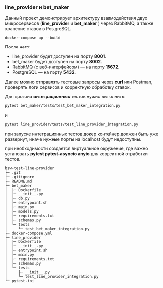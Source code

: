 ### line_provider и bet_maker

Данный проект демонстрирует архитектуру взаимодействия двух микросервисов (**line_provider** и  **bet_maker** ) через RabbitMQ, а также хранение ставок в PostgreSQL.

```
docker-compose up --build
```

После чего:

* line_provider будет доступен на порту **8001**.
* bet_maker будет доступен на порту **8002**.
* RabbitMQ (с веб-интерфейсом) — на порту **15672**.
* PostgreSQL — на порту **5432**.

Далее можно отправлять тестовые запросы через **curl** или Postman, проверять логи сервисов и корректную обработку ставок.

Для прогона **интеграционных** тестов нужно выполнить:

```bash
pytest bet_maker/tests/test_bet_maker_integration.py
```

и

```bash
pytest line_provider/tests/test_line_provider_integration.py
```

при запуске интеграционных тестов докер контейнер должен быть уже развернут, иначе нужные порты на localhost будут недоступны.

при необходимости создается виртуальное окружение, где важно установать **pytest pytest-asyncio anyio** для корректной отработки тестов.


```
bsw-test-line-provider
├─ .git
├─ .gitignore
├─ README.md
├─ bet_maker
│  ├─ Dockerfile
│  ├─ __init__.py
│  ├─ db.py
│  ├─ entrypoint.sh
│  ├─ main.py
│  ├─ models.py
│  ├─ requirements.txt
│  ├─ schemas.py
│  └─ tests
│     └─ test_bet_maker_integration.py
├─ docker-compose.yml
├─ line_provider
│  ├─ Dockerfile
│  ├─ __init__.py
│  ├─ entrypoint.sh
│  ├─ main.py
│  ├─ requirements.txt
│  ├─ schemas.py
│  └─ tests
│     ├─ __init__.py
│     └─ test_line_provider_integration.py
└─ pytest.ini
```
